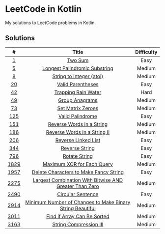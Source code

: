 # LeetCode in Kotlin

My solutions to LeetCode problems in Kotlin.

## Solutions

|                                                #                                                 |                                                            Title                                                             | Difficulty |
|:------------------------------------------------------------------------------------------------:|:----------------------------------------------------------------------------------------------------------------------------:|:----------:|
|                     [1](https://leetcode.com/problems/two-sum/description/)                      |                              [Two Sum](src/main/kotlin/com/schmoczer/leetcode/_0001/TwoSum.kt)                               |    Easy    |
|                [5](https://leetcode.com/problems/longest-palindromic-substring/)                 |         [Longest Palindromic Substring](src/main/kotlin/com/schmoczer/leetcode/_0005/LongestPalindromicSubstring.kt)         |   Medium   |
|                    [8](https://leetcode.com/problems/string-to-integer-atoi/)                    |                 [String to Integer (atoi)](src/main/kotlin/com/schmoczer/leetcode/_0008/StringToInteger.kt)                  |   Medium   |
|                      [20](https://leetcode.com/problems/valid-parentheses/)                      |                    [Valid Parentheses](src/main/kotlin/com/schmoczer/leetcode/_0020/ValidParentheses.kt)                     |    Easy    |
|                     [42](https://leetcode.com/problems/trapping-rain-water/)                     |                   [Trapping Rain Water](src/main/kotlin/com/schmoczer/leetcode/_0042/TrappingRainWater.kt)                   |    Hard    |
|                       [49](https://leetcode.com/problems/group-anagrams/)                        |                       [Group Anagrams](src/main/kotlin/com/schmoczer/leetcode/_0049/GroupAnagrams.kt)                        |   Medium   |
|                      [73](https://leetcode.com/problems/set-matrix-zeroes/)                      |                     [Set Matrix Zeroes](src/main/kotlin/com/schmoczer/leetcode/_0073/SetMatrixZeroes.kt)                     |   Medium   |
|                      [125](https://leetcode.com/problems/valid-palindrome/)                      |                     [Valid Palindrome](src/main/kotlin/com/schmoczer/leetcode/_0125/ValidPalindrome.kt)                      |    Easy    |
|                 [151](https://leetcode.com/problems/reverse-words-in-a-string/)                  |              [Reverse Words in a String](src/main/kotlin/com/schmoczer/leetcode/_0151/ReverseWordsInString.kt)               |   Medium   |
|                [186](https://leetcode.com/problems/reverse-words-in-a-string-ii/)                |         [Reverse Words in a String II](src/main/kotlin/com/schmoczer/leetcode/_0186/ReverseWordsInStringInPlace.kt)          |   Medium   |
|                    [206](https://leetcode.com/problems/reverse-linked-list/)                     |                   [Reverse Linked List](src/main/kotlin/com/schmoczer/leetcode/_0206/ReverseLinkedList.kt)                   |    Easy    |
|                       [344](https://leetcode.com/problems/reverse-string/)                       |                       [Reverse String](src/main/kotlin/com/schmoczer/leetcode/_0344/ReverseString.kt)                        |    Easy    |
|                       [796](https://leetcode.com/problems/rotate-string/)                        |                        [Rotate String](src/main/kotlin/com/schmoczer/leetcode/_0796/RotateString.kt)                         |    Easy    |
|                [1829](https://leetcode.com/problems/maximum-xor-for-each-query/)                 |             [Maximum XOR for Each Query](src/main/kotlin/com/schmoczer/leetcode/_1829/MaximumXorForEachQuery.kt)             |   Medium   |
|          [1957](https://leetcode.com/problems/delete-characters-to-make-fancy-string/)           | [Delete Characters to Make Fancy String](src/main/kotlin/com/schmoczer/leetcode/_1957/DeleteCharactersToMakeFancyString.kt)  |    Easy    |
|  [2275](https://leetcode.com/problems/largest-combination-with-bitwise-and-greater-than-zero/)   | [Largest Combination With Bitwise AND Greater Than Zero](src/main/kotlin/com/schmoczer/leetcode/_2275/LargestCombination.kt) |   Medium   |
|                     [2490](https://leetcode.com/problems/circular-sentence/)                     |                    [Circular Sentence](src/main/kotlin/com/schmoczer/leetcode/_2490/CircularSentence.kt)                     |    Easy    |
| [2914](https://leetcode.com/problems/minimum-number-of-changes-to-make-binary-string-beautiful/) |   [Minimum Number of Changes to Make Binary String Beautiful](src/main/kotlin/com/schmoczer/leetcode/_2914/MinChanges.kt)    |   Medium   |
|                [3011](https://leetcode.com/problems/find-if-array-can-be-sorted/)                |            [Find if Array Can Be Sorted](src/main/kotlin/com/schmoczer/leetcode/_3011/FindIfArrayCanBeSorted.kt)             |   Medium   |
|                  [3163](https://leetcode.com/problems/string-compression-iii/)                   |                 [String Compression III](src/main/kotlin/com/schmoczer/leetcode/_3163/StringCompression3.kt)                 |   Medium   |
